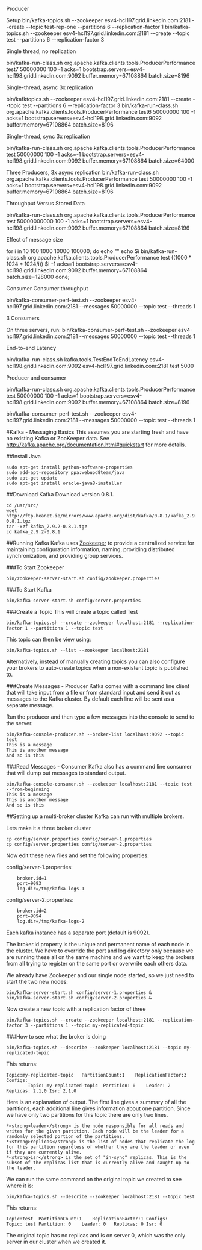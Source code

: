 Producer

Setup
bin/kafka-topics.sh --zookeeper esv4-hcl197.grid.linkedin.com:2181 --create --topic test-rep-one --partitions 6 --replication-factor 1
bin/kafka-topics.sh --zookeeper esv4-hcl197.grid.linkedin.com:2181 --create --topic test --partitions 6 --replication-factor 3

Single thread, no replication

bin/kafka-run-class.sh org.apache.kafka.clients.tools.ProducerPerformance test7 50000000 100 -1 acks=1 bootstrap.servers=esv4-hcl198.grid.linkedin.com:9092 buffer.memory=67108864 batch.size=8196

Single-thread, async 3x replication

bin/kafktopics.sh --zookeeper esv4-hcl197.grid.linkedin.com:2181 --create --topic test --partitions 6 --replication-factor 3
bin/kafka-run-class.sh org.apache.kafka.clients.tools.ProducerPerformance test6 50000000 100 -1 acks=1 bootstrap.servers=esv4-hcl198.grid.linkedin.com:9092 buffer.memory=67108864 batch.size=8196

Single-thread, sync 3x replication

bin/kafka-run-class.sh org.apache.kafka.clients.tools.ProducerPerformance test 50000000 100 -1 acks=-1 bootstrap.servers=esv4-hcl198.grid.linkedin.com:9092 buffer.memory=67108864 batch.size=64000

Three Producers, 3x async replication
bin/kafka-run-class.sh org.apache.kafka.clients.tools.ProducerPerformance test 50000000 100 -1 acks=1 bootstrap.servers=esv4-hcl198.grid.linkedin.com:9092 buffer.memory=67108864 batch.size=8196

Throughput Versus Stored Data

bin/kafka-run-class.sh org.apache.kafka.clients.tools.ProducerPerformance test 50000000000 100 -1 acks=1 bootstrap.servers=esv4-hcl198.grid.linkedin.com:9092 buffer.memory=67108864 batch.size=8196

Effect of message size

for i in 10 100 1000 10000 100000;
do
echo ""
echo $i
bin/kafka-run-class.sh org.apache.kafka.clients.tools.ProducerPerformance test $((1000*1024*1024/$i)) $i -1 acks=1 bootstrap.servers=esv4-hcl198.grid.linkedin.com:9092 buffer.memory=67108864 batch.size=128000
done;

Consumer
Consumer throughput

bin/kafka-consumer-perf-test.sh --zookeeper esv4-hcl197.grid.linkedin.com:2181 --messages 50000000 --topic test --threads 1

3 Consumers

On three servers, run:
bin/kafka-consumer-perf-test.sh --zookeeper esv4-hcl197.grid.linkedin.com:2181 --messages 50000000 --topic test --threads 1

End-to-end Latency

bin/kafka-run-class.sh kafka.tools.TestEndToEndLatency esv4-hcl198.grid.linkedin.com:9092 esv4-hcl197.grid.linkedin.com:2181 test 5000

Producer and consumer

bin/kafka-run-class.sh org.apache.kafka.clients.tools.ProducerPerformance test 50000000 100 -1 acks=1 bootstrap.servers=esv4-hcl198.grid.linkedin.com:9092 buffer.memory=67108864 batch.size=8196

bin/kafka-consumer-perf-test.sh --zookeeper esv4-hcl197.grid.linkedin.com:2181 --messages 50000000 --topic test --threads 1



#Kafka - Messaging Basics
This assumes you are starting fresh and have no existing Kafka or ZooKeeper data. See http://kafka.apache.org/documentation.html#quickstart for more details.

##Install Java 

```
sudo apt-get install python-software-properties
sudo add-apt-repository ppa:webupd8team/java
sudo apt-get update
sudo apt-get install oracle-java8-installer
```

##Download Kafka
Download version 0.8.1.

```
cd /usr/src/
wget http://ftp.heanet.ie/mirrors/www.apache.org/dist/kafka/0.8.1/kafka_2.9.2-0.8.1.tgz
tar -xzf kafka_2.9.2-0.8.1.tgz
cd kafka_2.9.2-0.8.1
```

##Running Kafka
Kafka uses <a href="http://zookeeper.apache.org/">Zookeeper</a> to provide a centralized service for maintaining configuration information, naming, providing distributed synchronization, and providing group services.

###To Start Zookeeper

    bin/zookeeper-server-start.sh config/zookeeper.properties

###To Start Kafka

    bin/kafka-server-start.sh config/server.properties

###Create a Topic
This will create a topic called Test

    bin/kafka-topics.sh --create --zookeeper localhost:2181 --replication-factor 1 --partitions 1 --topic test

This topic can then be view using:

    bin/kafka-topics.sh --list --zookeeper localhost:2181

Alternatively, instead of manually creating topics you can also configure your brokers to auto-create topics when a non-existent topic is published to.

###Create Messages - Producer
Kafka comes with a command line client that will take input from a file or from standard input and send it out as messages to the Kafka cluster. By default each line will be sent as a separate message.

Run the producer and then type a few messages into the console to send to the server. 

    bin/kafka-console-producer.sh --broker-list localhost:9092 --topic test
    This is a message
    This is another message
    And so is this

###Read Messages - Consumer
Kafka also has a command line consumer that will dump out messages to standard output.

    bin/kafka-console-consumer.sh --zookeeper localhost:2181 --topic test --from-beginning
    This is a message
    This is another message
    And so is this

##Setting up a multi-broker cluster
Kafka can run with multiple brokers.

Lets make it a three broker cluster

    cp config/server.properties config/server-1.properties 
    cp config/server.properties config/server-2.properties

Now edit these new files and set the following properties: 

config/server-1.properties:
```
    broker.id=1
    port=9093
    log.dir=/tmp/kafka-logs-1
```
 
config/server-2.properties:
```
    broker.id=2
    port=9094
    log.dir=/tmp/kafka-logs-2
```
Each kafka instance has a separate port (default is 9092).

The broker.id property is the unique and permanent name of each node in the cluster. We have to override the port and log directory only because we are running these all on the same machine and we want to keep the brokers from all trying to register on the same port or overwrite each others data.

We already have Zookeeper and our single node started, so we just need to start the two new nodes: 

    bin/kafka-server-start.sh config/server-1.properties &
    bin/kafka-server-start.sh config/server-2.properties &

Now create a new topic with a replication factor of three

    bin/kafka-topics.sh --create --zookeeper localhost:2181 --replication-factor 3 --partitions 1 --topic my-replicated-topic

###How to see what the broker is doing

    bin/kafka-topics.sh --describe --zookeeper localhost:2181 --topic my-replicated-topic

This returns:

    Topic:my-replicated-topic	PartitionCount:1	ReplicationFactor:3	Configs:
    	    Topic: my-replicated-topic	Partition: 0	Leader: 2	Replicas: 2,1,0	Isr: 2,1,0


Here is an explanation of output. The first line gives a summary of all the partitions, each additional line gives information about one partition. Since we have only two partitions for this topic there are only two lines.

    *<strong>leader</strong> is the node responsible for all reads and writes for the given partition. Each node will be the leader for a randomly selected portion of the partitions.
    *<strong>replicas</strong> is the list of nodes that replicate the log for this partition regardless of whether they are the leader or even if they are currently alive.
    *<strong>isr</strong> is the set of "in-sync" replicas. This is the subset of the replicas list that is currently alive and caught-up to the leader. 

We can run the same command on the original topic we created to see where it is: 

    bin/kafka-topics.sh --describe --zookeeper localhost:2181 --topic test

This returns:

    Topic:test	PartitionCount:1	ReplicationFactor:1	Configs:
	Topic: test	Partition: 0	Leader: 0	Replicas: 0	Isr: 0

The original topic has no replicas and is on server 0, which was the only server in our cluster when we created it. 
